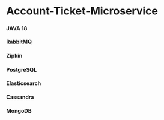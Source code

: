 # Account-Ticket-Microservice
#### JAVA 18
#### RabbitMQ
#### Zipkin
#### PostgreSQL
#### Elasticsearch
#### Cassandra
#### MongoDB
